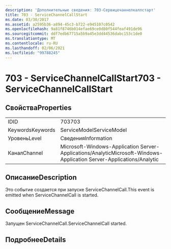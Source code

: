```yaml
---
description: 'Дополнительные сведения: 703-Сервицечаннелкаллстарт'
title: 703 - ServiceChannelCallStart
ms.date: 03/30/2017
ms.assetid: a2595b36-a894-45c3-b722-e945107c0542
ms.openlocfilehash: 9a81f8746b014efae69ce0d80f544feaf491de96
ms.sourcegitcommit: ddf7edb67715a5b9a45e3dd44536dabc153c1de0
ms.translationtype: MT
ms.contentlocale: ru-RU
ms.lasthandoff: 02/06/2021
ms.locfileid: "99788245"
---
```

# <a name="703---servicechannelcallstart"></a><span data-ttu-id="cc956-103">703 - ServiceChannelCallStart</span><span class="sxs-lookup"><span data-stu-id="cc956-103">703 - ServiceChannelCallStart</span></span>

## <a name="properties"></a><span data-ttu-id="cc956-104">Свойства</span><span class="sxs-lookup"><span data-stu-id="cc956-104">Properties</span></span>  
  
|||  
|-|-|  
|<span data-ttu-id="cc956-105">ID</span><span class="sxs-lookup"><span data-stu-id="cc956-105">ID</span></span>|<span data-ttu-id="cc956-106">703</span><span class="sxs-lookup"><span data-stu-id="cc956-106">703</span></span>|  
|<span data-ttu-id="cc956-107">Keywords</span><span class="sxs-lookup"><span data-stu-id="cc956-107">Keywords</span></span>|<span data-ttu-id="cc956-108">ServiceModel</span><span class="sxs-lookup"><span data-stu-id="cc956-108">ServiceModel</span></span>|  
|<span data-ttu-id="cc956-109">Уровень</span><span class="sxs-lookup"><span data-stu-id="cc956-109">Level</span></span>|<span data-ttu-id="cc956-110">Сведения</span><span class="sxs-lookup"><span data-stu-id="cc956-110">Information</span></span>|  
|<span data-ttu-id="cc956-111">Канал</span><span class="sxs-lookup"><span data-stu-id="cc956-111">Channel</span></span>|<span data-ttu-id="cc956-112">Microsoft-Windows-Application Server-Applications/Analytic</span><span class="sxs-lookup"><span data-stu-id="cc956-112">Microsoft-Windows-Application Server-Applications/Analytic</span></span>|  
  
## <a name="description"></a><span data-ttu-id="cc956-113">Описание</span><span class="sxs-lookup"><span data-stu-id="cc956-113">Description</span></span>  

 <span data-ttu-id="cc956-114">Это событие создается при запуске ServiceChannelCall.</span><span class="sxs-lookup"><span data-stu-id="cc956-114">This event is emitted when ServiceChannelCall is started.</span></span>  
  
## <a name="message"></a><span data-ttu-id="cc956-115">Сообщение</span><span class="sxs-lookup"><span data-stu-id="cc956-115">Message</span></span>  

 <span data-ttu-id="cc956-116">Запущен ServiceChannelCall.</span><span class="sxs-lookup"><span data-stu-id="cc956-116">ServiceChannelCall started.</span></span>  
  
## <a name="details"></a><span data-ttu-id="cc956-117">Подробнее</span><span class="sxs-lookup"><span data-stu-id="cc956-117">Details</span></span>
